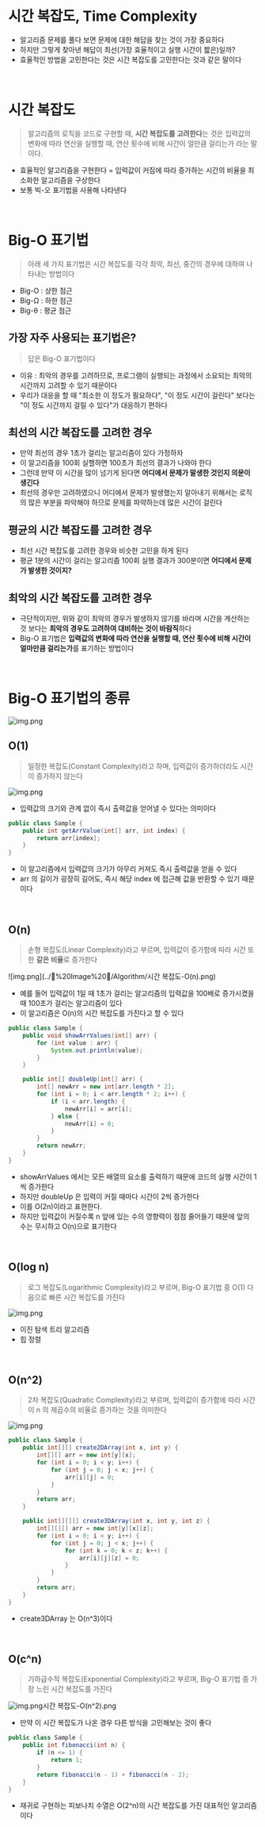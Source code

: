 # 시간 복잡도, Time Complexity

* 알고리즘 문제를 풀다 보면 문제에 대한 해답을 찾는 것이 가장 중요하다
* 하지만 그렇게 찾아낸 해답이 최선(가장 효율적이고 실행 시간이 짧은)일까?
* 효율적인 방법을 고민한다는 것은 시간 복잡도를 고민한다는 것과 같은 말이다

<br>

# 시간 복잡도

> 알고리즘의 로직을 코드로 구현할 때, **시간 복잡도를 고려한다**는 것은
> 입력값의 변화에 따라 연산을 실행할 때, 연산 횟수에 비해 시간이 얼만큼 걸리는가
> 라는 말이다.

* 효율적인 알고리즘을 구현한다 = 입력값이 커짐에 따라 증가하는 시간의 비율을 최소화한 알고리즘을 구상한다
* 보통 빅-오 표기법을 사용해 나타낸다

<br>

# Big-O 표기법

> 아래 세 가지 표기법은 시간 복잡도를 각각 최악, 최선, 중간의 경우에 대하여 나타내는 방법이다

* Big-O : 상한 점근
* Big-Ω : 하한 점근
* Big-θ : 평균 점근

## 가장 자주 사용되는 표기법은?

> 답은 Big-O 표기법이다

* 이유 : 최악의 경우를 고려하므로, 프로그램이 실행되는 과정에서 소요되는 최악의 시간까지 고려할 수 있기 때문이다
* 우리가 대응을 할 때 "최소한 이 정도가 필요하다", "이 정도 시간이 걸린다" 보다는 "이 정도 시간까지 걸릴 수 있다"가 대응하기 편하다

## 최선의 시간 복잡도를 고려한 경우

* 만약 최선의 경우 1초가 걸리는 알고리즘이 있다 가정하자
* 이 알고리즘을 100회 실핼하면 100초가 최선의 결과가 나와야 한다
* 그런데 만약 이 시간을 많이 넘기게 된다면 **어디에서 문제가 말생한 것인지 의문이 생긴다**
* 최선의 경우만 고려하였으니 어디에서 문제가 발생했는지 알아내기 위해서는 로직의 많은 부분을 파악해야 하므로 문제를 파악하는데 많은 시간이 걸린다

## 평균의 시간 복잡도를 고려한 경우

* 최선 시간 복잡도를 고려한 경우와 비슷한 고민을 하게 된다
* 평균 1분의 시간이 걸리는 알고리즘 100회 실행 결과가 300분이면 **어디에서 문제가 발생한 것이지?**

## 최악의 시간 복잡도를 고려한 경우

* 극단적이지만, 위와 같이 최악의 경우가 발생하지 않기를 바라며 시간을 계산하는 것 보다는 **최악의 경우도 고려하여 대비하는 것이 바람직**하다
* Big-O 표기법은 **입력값의 변화에 따라 연산을 실행할 때, 연산 횟수에 비해 시간이 얼마만큼 걸리는가**를 표기하는 방법이다

<br>

# Big-O 표기법의 종류

![img.png](../🔲%20Image%20🔲/Algorithm/시간%20복잡도-Big-O표기법의%20종류.png)

## O(1)

> 일정한 복잡도(Constant Complexity)라고 하며, 입력값이 증가하더라도 시간이 증가하지 않는다

![img.png](../🔲%20Image%20🔲/Algorithm/시간%20복잡도-O(1).png)

* 입력값의 크기와 관계 없이 즉시 출력값을 얻어낼 수 있다는 의미이다

```java
public class Sample {
    public int getArrValue(int[] arr, int index) {
        return arr[index];
    }
}
```

* 이 알고리즘에서 입력값의 크기가 아무리 커져도 즉시 출력값을 얻을 수 있다
* arr 의 길이가 굉장히 길어도, 즉시 해당 index 에 접근해 값을 반환할 수 있기 때문이다

<br>

## O(n)

> 손형 복잡도(Linear Complexity)라고 부르며, 입력값이 증가함에 따라 시간 또한 **같은 비율**로 증가한다

![img.png](../🔲%20Image%20🔲/Algorithm/시간 복잡도-O(n).png)

* 예를 들어 입력값이 1일 때 1초가 걸리는 알고리즘의 입력값을 100배로 증가시켰을 때 100초가 걸리는 알고리즘이 있다
* 이 알고리즘은 O(n)의 시간 복잡도를 가진다고 할 수 있다

```java
public class Sample {
    public void showArrValues(int[] arr) {
        for (int value : arr) {
            System.out.println(value);
        }
    }

    public int[] doubleUp(int[] arr) {
        int[] newArr = new int[arr.length * 2];
        for (int i = 0; i < arr.length * 2; i++) {
            if (i < arr.length) {
                newArr[i] = arr[i];
            } else {
                newArr[i] = 0;
            }
        }
        return newArr;
    }
}
```

* showArrValues 에서는 모든 배열의 요소를 출력하기 때문에 코드의 실행 시간이 1씩 증가한다
* 하지만 doubleUp 은 입력이 커질 때마다 시간이 2씩 증가한다
* 이를 O(2n)이라고 표현한다.
* 하지만 입력값이 커질수록 n 앞에 있는 수의 영향력이 점점 줄어들기 때문에 앞의 수는 무시하고 O(n)으로 표기한다

<br>

## O(log n)

> 로그 복잡도(Logarithmic Complexity)라고 부르며, Big-O 표기법 중 O(1) 다음으로 빠른 시간 복잡도를 가진다

![img.png](../🔲%20Image%20🔲/Algorithm/시간%20복잡도-O(log%20n).png)

* 이진 탐색 트리 알고리즘
* 힙 정렬

<br>

## O(n^2)

> 2차 복잡도(Quadratic Complexity)라고 부르며, 입력값이 증가함에 따라 시간이 n 의 제곱수의 비율로 증가하는 것을 의미한다

![img.png](../🔲%20Image%20🔲/Algorithm/시간%20복잡도-O(n2).png)

```java
public class Sample {
    public int[][] create2DArray(int x, int y) {
        int[][] arr = new int[y][x];
        for (int i = 0; i < y; i++) {
            for (int j = 0; j < x; j++) {
                arr[i][j] = 0;
            }
        }
        return arr;
    }

    public int[][][] create3DArray(int x, int y, int z) {
        int[][][] arr = new int[y][x][z];
        for (int i = 0; i < y; i++) {
            for (int j = 0; j < x; j++) {
                for (int k = 0; k < z; k++) {
                    arr[i][j][z] = 0;
                }
            }
        }
        return arr;
    }
}
```

* create3DArray 는 O(n^3)이다

<br>

## O(c^n)

> 기하급수적 복잡도(Exponential Complexity)라고 부르며, Big-O 표기법 중 가장 느린 시간 복잡도를 가진다

![img.png](../🔲%20Image%20🔲/Algorithm/시간%20복잡도-O(cn).png)시간 복잡도-O(n^2).png

* 만약 이 시간 복잡도가 나온 경우 다른 방식을 고민해보는 것이 좋다

```java
public class Sample {
    public int fibonacci(int n) {
        if (n <= 1) {
            return 1;
        }
        return fibonacci(n - 1) + fibonacci(n - 2);
    }
}
```

* 재귀로 구현하는 피보나치 수열은 O(2^n)의 시간 복잡도를 가진 대표적인 알고리즘이다












